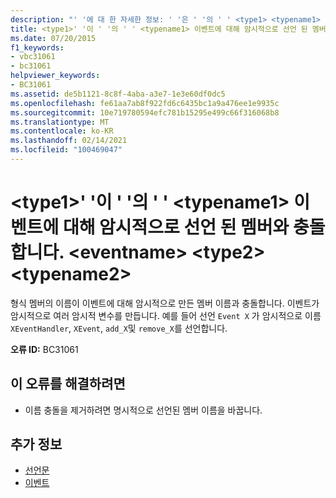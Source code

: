```yaml
---
description: "' '에 대 한 자세한 정보: ' '은 ' '의 ' ' <type1> <typename1> 이벤트에 대해 암시적으로 선언 된 멤버와 충돌 합니다. <eventname> <type2> <typename2>"
title: <type1>' '이 ' '의 ' ' <typename1> 이벤트에 대해 암시적으로 선언 된 멤버와 충돌 합니다. <eventname> <type2> <typename2>
ms.date: 07/20/2015
f1_keywords:
- vbc31061
- bc31061
helpviewer_keywords:
- BC31061
ms.assetid: de5b1121-8c8f-4aba-a3e7-1e3e60df0dc5
ms.openlocfilehash: fe61aa7ab8f922fd6c6435bc1a9a476ee1e9935c
ms.sourcegitcommit: 10e719780594efc781b15295e499c66f316068b8
ms.translationtype: MT
ms.contentlocale: ko-KR
ms.lasthandoff: 02/14/2021
ms.locfileid: "100469047"
---
```

# <a name="type1-typename1-conflicts-with-a-member-implicitly-declared-for-event-eventname-in-type2-typename2"></a>\<type1>' '이 ' '의 ' ' \<typename1> 이벤트에 대해 암시적으로 선언 된 멤버와 충돌 합니다. \<eventname> \<type2> \<typename2>

형식 멤버의 이름이 이벤트에 대해 암시적으로 만든 멤버 이름과 충돌합니다. 이벤트가 암시적으로 여러 암시적 변수를 만듭니다. 예를 들어 선언 `Event X` 가 암시적으로 이름 `XEventHandler`, `XEvent`, `add_X`및 `remove_X`를 선언합니다.  
  
 **오류 ID:** BC31061  
  
## <a name="to-correct-this-error"></a>이 오류를 해결하려면  
  
- 이름 충돌을 제거하려면 명시적으로 선언된 멤버 이름을 바꿉니다.  
  
## <a name="see-also"></a>추가 정보

- [선언문](../programming-guide/language-features/statements.md#declaration-statements)
- [이벤트](../programming-guide/language-features/events/index.md)
